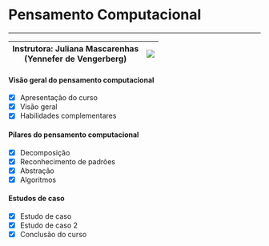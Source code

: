 # Pensamento Computacional

------



| Instrutora: Juliana Mascarenhas<br />(Yennefer de Vengerberg) | <img src="C:\workspace\desafio-dio-github\Juliana Mascarenhas.jpg" /> |
| ------------------------------------------------------------ | :----------------------------------------------------------: |

#### Visão geral do pensamento computacional

- [x] Apresentação do curso
- [x] Visão geral
- [x] Habilidades complementares

#### Pilares do pensamento computacional

- [x] Decomposição
- [x] Reconhecimento de padrões
- [x] Abstração
- [x] Algoritmos

#### Estudos de caso

- [x] Estudo de caso
- [x] Estudo de caso 2
- [x] Conclusão do curso
